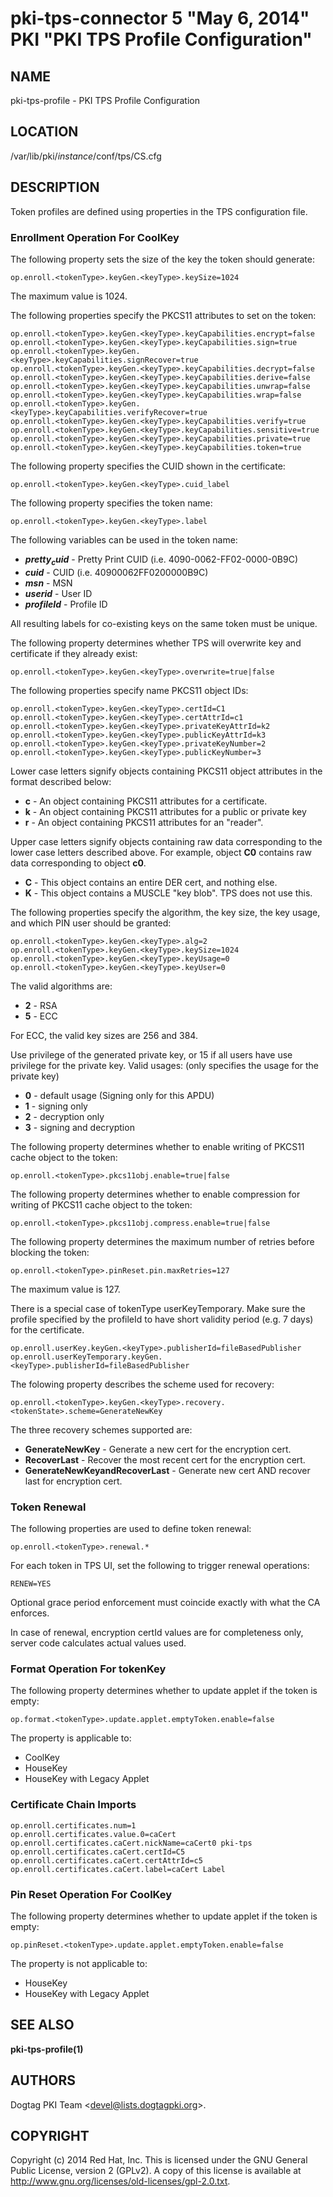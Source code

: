 # pki-tps-connector 5 "May 6, 2014" PKI "PKI TPS Profile Configuration"

## NAME

pki-tps-profile - PKI TPS Profile Configuration

## LOCATION

/var/lib/pki/*instance*/conf/tps/CS.cfg

## DESCRIPTION

Token profiles are defined using properties in the TPS configuration file.

### Enrollment Operation For CoolKey

The following property sets the size of the key the token should generate:

```
op.enroll.<tokenType>.keyGen.<keyType>.keySize=1024
```

The maximum value is 1024.

The following properties specify the PKCS11 attributes to set on the token:

```
op.enroll.<tokenType>.keyGen.<keyType>.keyCapabilities.encrypt=false
op.enroll.<tokenType>.keyGen.<keyType>.keyCapabilities.sign=true
op.enroll.<tokenType>.keyGen.<keyType>.keyCapabilities.signRecover=true
op.enroll.<tokenType>.keyGen.<keyType>.keyCapabilities.decrypt=false
op.enroll.<tokenType>.keyGen.<keyType>.keyCapabilities.derive=false
op.enroll.<tokenType>.keyGen.<keyType>.keyCapabilities.unwrap=false
op.enroll.<tokenType>.keyGen.<keyType>.keyCapabilities.wrap=false
op.enroll.<tokenType>.keyGen.<keyType>.keyCapabilities.verifyRecover=true
op.enroll.<tokenType>.keyGen.<keyType>.keyCapabilities.verify=true
op.enroll.<tokenType>.keyGen.<keyType>.keyCapabilities.sensitive=true
op.enroll.<tokenType>.keyGen.<keyType>.keyCapabilities.private=true
op.enroll.<tokenType>.keyGen.<keyType>.keyCapabilities.token=true
```

The following property specifies the CUID shown in the certificate:

```
op.enroll.<tokenType>.keyGen.<keyType>.cuid_label
```

The following property specifies the token name:

```
op.enroll.<tokenType>.keyGen.<keyType>.label
```

The following variables can be used in the token name:

- **$pretty_cuid$** - Pretty Print CUID (i.e. 4090-0062-FF02-0000-0B9C)
- **$cuid$** - CUID (i.e. 40900062FF0200000B9C)
- **$msn$** - MSN
- **$userid$** - User ID
- **$profileId$** - Profile ID

All resulting labels for co-existing keys on the same token must be unique.

The following property determines whether TPS will overwrite key and certificate if they already exist:

```
op.enroll.<tokenType>.keyGen.<keyType>.overwrite=true|false
```

The following properties specify name PKCS11 object IDs:

```
op.enroll.<tokenType>.keyGen.<keyType>.certId=C1
op.enroll.<tokenType>.keyGen.<keyType>.certAttrId=c1
op.enroll.<tokenType>.keyGen.<keyType>.privateKeyAttrId=k2
op.enroll.<tokenType>.keyGen.<keyType>.publicKeyAttrId=k3
op.enroll.<tokenType>.keyGen.<keyType>.privateKeyNumber=2
op.enroll.<tokenType>.keyGen.<keyType>.publicKeyNumber=3
```

Lower case letters signify objects containing PKCS11 object attributes in the format described below:

- **c** - An object containing PKCS11 attributes for a certificate.
- **k** - An object containing PKCS11 attributes for a public or private key
- **r** - An object containing PKCS11 attributes for an "reader".

Upper case letters signify objects containing raw data corresponding to the lower case letters described above.
For example, object **C0** contains raw data corresponding to object **c0**.

- **C** - This object contains an entire DER cert, and nothing else.
- **K** - This object contains a MUSCLE "key blob". TPS does not use this.

The following properties specify the algorithm, the key size, the key usage,
and which PIN user should be granted:

```
op.enroll.<tokenType>.keyGen.<keyType>.alg=2
op.enroll.<tokenType>.keyGen.<keyType>.keySize=1024
op.enroll.<tokenType>.keyGen.<keyType>.keyUsage=0
op.enroll.<tokenType>.keyGen.<keyType>.keyUser=0
```

The valid algorithms are:

- **2** - RSA
- **5** - ECC

For ECC, the valid key sizes are 256 and 384.

Use privilege of the generated private key, or 15 if all users have use privilege for the private key.
Valid usages: (only specifies the usage for the private key)

- **0** - default usage (Signing only for this APDU)
- **1** - signing only
- **2** - decryption only
- **3** - signing and decryption

The following property determines whether to enable writing of PKCS11 cache object to the token:

```
op.enroll.<tokenType>.pkcs11obj.enable=true|false
```

The following property determines whether to enable compression for writing of PKCS11 cache object to the token:

```
op.enroll.<tokenType>.pkcs11obj.compress.enable=true|false
```

The following property determines the maximum number of retries before blocking the token:

```
op.enroll.<tokenType>.pinReset.pin.maxRetries=127
```

The maximum value is 127.

There is a special case of tokenType userKeyTemporary.
Make sure the profile specified by the profileId to have
short validity period (e.g. 7 days) for the certificate.

```
op.enroll.userKey.keyGen.<keyType>.publisherId=fileBasedPublisher
op.enroll.userKeyTemporary.keyGen.<keyType>.publisherId=fileBasedPublisher
```

The folowing property describes the scheme used for recovery:

```
op.enroll.<tokenType>.keyGen.<keyType>.recovery.<tokenState>.scheme=GenerateNewKey
```

The three recovery schemes supported are:

- **GenerateNewKey** - Generate a new cert for the encryption cert.
- **RecoverLast** - Recover the most recent cert for the encryption cert.
- **GenerateNewKeyandRecoverLast** - Generate new cert AND recover last for encryption cert.

### Token Renewal

The following properties are used to define token renewal:

```
op.enroll.<tokenType>.renewal.*
```

For each token in TPS UI, set the following to trigger renewal operations:

```
RENEW=YES
```

Optional grace period enforcement must coincide exactly with what the CA enforces.

In case of renewal, encryption certId values are for completeness only,
server code calculates actual values used.

### Format Operation For tokenKey

The following property determines whether to update applet if the token is empty:

```
op.format.<tokenType>.update.applet.emptyToken.enable=false
```

The property is applicable to:

- CoolKey
- HouseKey
- HouseKey with Legacy Applet

### Certificate Chain Imports

```
op.enroll.certificates.num=1
op.enroll.certificates.value.0=caCert
op.enroll.certificates.caCert.nickName=caCert0 pki-tps
op.enroll.certificates.caCert.certId=C5
op.enroll.certificates.caCert.certAttrId=c5
op.enroll.certificates.caCert.label=caCert Label
```

### Pin Reset Operation For CoolKey

The following property determines whether to update applet if the token is empty:

```
op.pinReset.<tokenType>.update.applet.emptyToken.enable=false
```

The property is not applicable to:

- HouseKey
- HouseKey with Legacy Applet

## SEE ALSO

**pki-tps-profile(1)**

## AUTHORS

Dogtag PKI Team &lt;devel@lists.dogtagpki.org&gt;.

## COPYRIGHT

Copyright (c) 2014 Red Hat, Inc.
This is licensed under the GNU General Public License, version 2 (GPLv2).
A copy of this license is available at http://www.gnu.org/licenses/old-licenses/gpl-2.0.txt.
